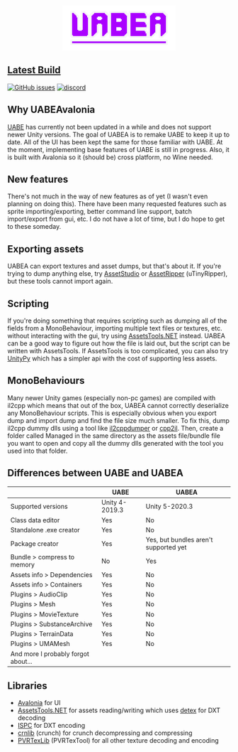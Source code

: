 <div style="text-align: center"><img src="UABEAvalonia/Assets/logo.png" /></div>

## [Latest Build](https://nightly.link/nesrak1/UABEA/workflows/dotnet-desktop/master/uabea-windows.zip)

[![GitHub issues](https://img.shields.io/github/issues/nesrak1/UABEA?logo=GitHub&style=flat-square)](https://github.com/nesrak1/UABEA/issues) [![discord](https://img.shields.io/discord/862035581491478558?label=discord&logo=discord&logoColor=FFFFFF&style=flat-square)](https://discord.gg/hd9VdswwZs)

## Why UABEAvalonia

[UABE](https://github.com/DerPopo/UABE) has currently not been updated in a while and does not support newer Unity versions. The goal of UABEA is to remake UABE to keep it up to date. All of the UI has been kept the same for those familiar with UABE. At the moment, implementing base features of UABE is still in progress. Also, it is built with Avalonia so it (should be) cross platform, no Wine needed.

## New features

There's not much in the way of new features as of yet (I wasn't even planning on doing this). There have been many requested features such as sprite importing/exporting, better command line support, batch import/export from gui, etc. I do not have a lot of time, but I do hope to get to these someday.

## Exporting assets

UABEA can export textures and asset dumps, but that's about it. If you're trying to dump anything else, try [AssetStudio](https://github.com/Perfare/AssetStudio) or [AssetRipper](https://github.com/ds5678/AssetRipper) (uTinyRipper), but these tools cannot import again. 

## Scripting

If you're doing something that requires scripting such as dumping all of the fields from a MonoBehaviour, importing multiple text files or textures, etc. without interacting with the gui, try using [AssetsTools.NET](https://github.com/nesrak1/AssetsTools.NET) instead. UABEA can be a good way to figure out how the file is laid out, but the script can be written with AssetsTools. If AssetsTools is too complicated, you can also try [UnityPy](https://github.com/K0lb3/UnityPy) which has a simpler api with the cost of supporting less assets.

## MonoBehaviours

Many newer Unity games (especially non-pc games) are compiled with il2cpp which means that out of the box, UABEA cannot correctly deserialize any MonoBehaviour scripts. This is especially obvious when you export dump and import dump and find the file size much smaller. To fix this, dump il2cpp dummy dlls using a tool like [il2cppdumper](https://github.com/Perfare/Il2CppDumper) or [cpp2il](https://github.com/SamboyCoding/Cpp2IL). Then, create a folder called Managed in the same directory as the assets file/bundle file you want to open and copy all the dummy dlls generated with the tool you used into that folder.

## Differences between UABE and UABEA

|                                     | UABE           | UABEA                                 |
| ----------------------------------- | -------------- | ------------------------------------- |
| Supported versions                  | Unity 4-2019.3 | Unity 5-2020.3                        |
| Class data editor                   | Yes            | No                                    |
| Standalone .exe creator             | Yes            | No                                    |
| Package creator                     | Yes            | Yes, but bundles aren't supported yet |
| Bundle > compress to memory         | No             | Yes                                   |
| Assets info > Dependencies          | Yes            | No                                    |
| Assets info > Containers            | Yes            | No                                    |
| Plugins > AudioClip                 | Yes            | No                                    |
| Plugins > Mesh                      | Yes            | No                                    |
| Plugins > MovieTexture              | Yes            | No                                    |
| Plugins > SubstanceArchive          | Yes            | No                                    |
| Plugins > TerrainData               | Yes            | No                                    |
| Plugins > UMAMesh                   | Yes            | No                                    |
| And more I probably forgot about... |                |                                       |

## Libraries

* [Avalonia](https://github.com/AvaloniaUI/Avalonia) for UI
* [AssetsTools.NET](https://github.com/nesrak1/AssetsTools.NET) for assets reading/writing which uses [detex](https://github.com/hglm/detex) for DXT decoding
* [ISPC](https://github.com/GameTechDev/ISPCTextureCompressor) for DXT encoding
* [crnlib](https://github.com/Unity-Technologies/crunch/tree/unity) (crunch) for crunch decompressing and compressing
* [PVRTexLib](https://developer.imaginationtech.com/downloads/) (PVRTexTool) for all other texture decoding and encoding